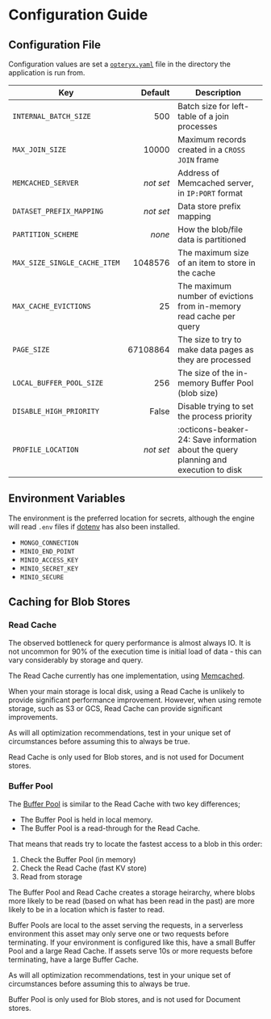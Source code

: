 # Configuration Guide

## Configuration File

Configuration values are set a [`opteryx.yaml`](opteryx.yaml) file in the directory the application is run from.

 Key                        | Default     | Description
--------------------------- | ----------: | -----------
`INTERNAL_BATCH_SIZE`       | 500         | Batch size for left-table of a join processes
`MAX_JOIN_SIZE`             | 10000       | Maximum records created in a `CROSS JOIN` frame
`MEMCACHED_SERVER`          | _not set_   | Address of Memcached server, in `IP:PORT` format
`DATASET_PREFIX_MAPPING`    | _not set_   | Data store prefix mapping
`PARTITION_SCHEME`          | _none_      | How the blob/file data is partitioned
`MAX_SIZE_SINGLE_CACHE_ITEM` | 1048576    | The maximum size of an item to store in the cache
`MAX_CACHE_EVICTIONS`       | 25          | The maximum number of evictions from in-memory read cache per query
`PAGE_SIZE`                 | 67108864    | The size to try to make data pages as they are processed
`LOCAL_BUFFER_POOL_SIZE`    | 256         | The size of the in-memory Buffer Pool (blob size)
`DISABLE_HIGH_PRIORITY`     | False       | Disable trying to set the process priority
`PROFILE_LOCATION`          | _not set_   | :octicons-beaker-24: Save information about the query planning and execution to disk

## Environment Variables

The environment is the preferred location for secrets, although the engine will read `.env` files if [dotenv](https://pypi.org/project/python-dotenv/) has also been installed.

- `MONGO_CONNECTION`
- `MINIO_END_POINT`
- `MINIO_ACCESS_KEY`
- `MINIO_SECRET_KEY`
- `MINIO_SECURE`

## Caching for Blob Stores

### Read Cache

The observed bottleneck for query performance is almost always IO. It is not uncommon for 90% of the execution time is initial load of data - this can vary considerably by storage and query.

The Read Cache currently has one implementation, using [Memcached](https://memcached.org/).

When your main storage is local disk, using a Read Cache is unlikely to provide significant performance improvement. However, when using remote storage, such as S3 or GCS, Read Cache can provide significant improvements. 

As will all optimization recommendations, test in your unique set of circumstances before assuming this to always be true.

Read Cache is only used for Blob stores, and is not used for Document stores.

### Buffer Pool

The [Buffer Pool](https://www.ibm.com/docs/en/db2/11.5?topic=databases-buffer-pools) is similar to the Read Cache with two key differences; 

- The Buffer Pool is held in local memory.
- The Buffer Pool is a read-through for the Read Cache.

That means that reads try to locate the fastest access to a blob in this order:

1) Check the Buffer Pool (in memory)   
1) Check the Read Cache (fast KV store)   
1) Read from storage   

The Buffer Pool and Read Cache creates a storage heirarchy, where blobs more likely to be read (based on what has been read in the past) are more likely to be in a location which is faster to read.

Buffer Pools are local to the asset serving the requests, in a serverless environment this asset may only serve one or two requests before terminating. If your environment is configured like this, have a small Buffer Pool and a large Read Cache. If assets serve 10s or more requests before terminating, have a large Buffer Cache.

As will all optimization recommendations, test in your unique set of circumstances before assuming this to always be true.

Buffer Pool is only used for Blob stores, and is not used for Document stores.